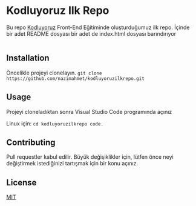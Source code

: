 # Kodluyoruz Ilk Repo

Bu repo [Kodluyoruz](https://www.kodluyoruz.org/) Front-End Eğitiminde oluşturduğumuz ilk repo. İçinde bir adet README dosyası bir adet de index.html dosyası barındırıyor

![]()

## Installation

Öncelikle projeyi clonelayın.
``` git clone https://github.com/nazimahmet/kodluyoruzilkrepo.git ```

## Usage

Projeyi cloneladıktan sonra Visual Studio Code programında açınız  

Linux için: 
``` cd kodluyoruzilkrepo code. ```

## Contributing 

Pull requestler kabul edilir. Büyük değişiklikler için, lütfen önce neyi değiştirmek istediğinizi tartışmak için bir konu açınız. 

## License 

[MIT](https://choosealicense.com/licenses/mit/)
